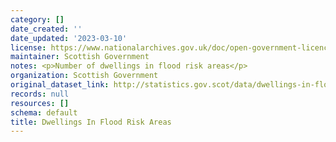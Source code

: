```yaml
---
category: []
date_created: ''
date_updated: '2023-03-10'
license: https://www.nationalarchives.gov.uk/doc/open-government-licence/version/3/
maintainer: Scottish Government
notes: <p>Number of dwellings in flood risk areas</p>
organization: Scottish Government
original_dataset_link: http://statistics.gov.scot/data/dwellings-in-flood-risk-areas
records: null
resources: []
schema: default
title: Dwellings In Flood Risk Areas
---
```


